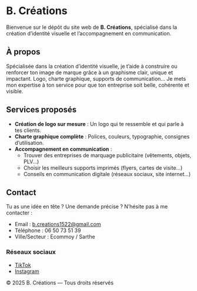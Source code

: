 # B. Créations

Bienvenue sur le dépôt du site web de **B. Créations**, spécialisé dans la création d’identité visuelle et l’accompagnement en communication.

## À propos

Spécialisée dans la création d’identité visuelle, je t’aide à construire ou renforcer ton image de marque grâce à un graphisme clair, unique et impactant. Logo, charte graphique, supports de communication… Je mets mon expertise à ton service pour que ton entreprise soit belle, cohérente et visible.

## Services proposés

- **Création de logo sur mesure** : Un logo qui te ressemble et qui parle à tes clients.
- **Charte graphique complète** : Polices, couleurs, typographie, consignes d’utilisation.
- **Accompagnement en communication** :
  - Trouver des entreprises de marquage publicitaire (vêtements, objets, PLV…)
  - Choisir les meilleurs supports imprimés (flyers, cartes de visite…)
  - Conseils en communication digitale (réseaux sociaux, site internet…)

## Contact

Tu as une idée en tête ? Une demande précise ? N’hésite pas à me contacter :

- Email : [b.creations1522@gmail.com](mailto:b.creations1522@gmail.com)
- Téléphone : 06 50 73 51 39
- Ville/Secteur : Ecommoy / Sarthe

### Réseaux sociaux
- [TikTok](https://www.tiktok.com/@bcreation1522) 
- [Instagram](https://www.instagram.com/b.creation1522/) 

© 2025 B. Créations — Tous droits réservés
